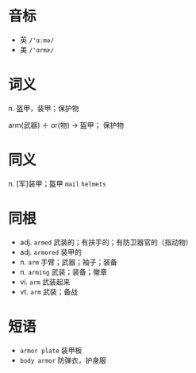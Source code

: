 # 音标

- 英 `/'ɑːmə/`
- 美 `/'ɑrmɚ/`

# 词义

n. 盔甲，装甲；保护物




arm(武器) ＋ or(物) → 盔甲； 保护物

# 同义

n. [军]装甲；盔甲
`mail` `helmets`

# 同根

- adj. `armed` 武装的；有扶手的；有防卫器官的（指动物）
- adj. `armored` 装甲的
- n. `arm` 手臂；武器；袖子；装备
- n. `arming` 武装；装备；徽章
- vi. `arm` 武装起来
- vt. `arm` 武装；备战

# 短语

- `armor plate` 装甲板
- `body armor` 防弹衣，护身服

